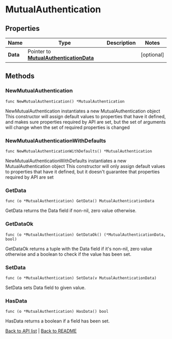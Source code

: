 # MutualAuthentication

## Properties

Name | Type | Description | Notes
------------ | ------------- | ------------- | -------------
**Data** | Pointer to [**MutualAuthenticationData**](MutualAuthenticationData.md) |  | [optional] 

## Methods

### NewMutualAuthentication

`func NewMutualAuthentication() *MutualAuthentication`

NewMutualAuthentication instantiates a new MutualAuthentication object
This constructor will assign default values to properties that have it defined,
and makes sure properties required by API are set, but the set of arguments
will change when the set of required properties is changed

### NewMutualAuthenticationWithDefaults

`func NewMutualAuthenticationWithDefaults() *MutualAuthentication`

NewMutualAuthenticationWithDefaults instantiates a new MutualAuthentication object
This constructor will only assign default values to properties that have it defined,
but it doesn't guarantee that properties required by API are set

### GetData

`func (o *MutualAuthentication) GetData() MutualAuthenticationData`

GetData returns the Data field if non-nil, zero value otherwise.

### GetDataOk

`func (o *MutualAuthentication) GetDataOk() (*MutualAuthenticationData, bool)`

GetDataOk returns a tuple with the Data field if it's non-nil, zero value otherwise
and a boolean to check if the value has been set.

### SetData

`func (o *MutualAuthentication) SetData(v MutualAuthenticationData)`

SetData sets Data field to given value.

### HasData

`func (o *MutualAuthentication) HasData() bool`

HasData returns a boolean if a field has been set.


[Back to API list](../README.md#documentation-for-api-endpoints) | [Back to README](../README.md)
